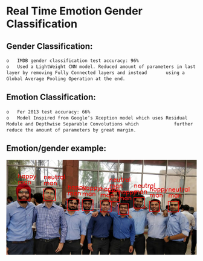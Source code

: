 # Real Time Emotion Gender Classification
## Gender Classification:
    o	IMDB gender classification test accuracy: 96%
    o	Used a LightWeight CNN model. Reduced amount of parameters in last layer by removing Fully Connected layers and instead       using a Global Average Pooling Operation at the end.
## Emotion Classification:
    o	Fer 2013 test accuracy: 66%
    o	Model Inspired from Google’s Xception model which uses Residual Module and Depthwise Separable Convolutions which             further reduce the amount of parameters by great margin.
## Emotion/gender example:
![group_photo](/images/GroupPhoto.jpeg)

